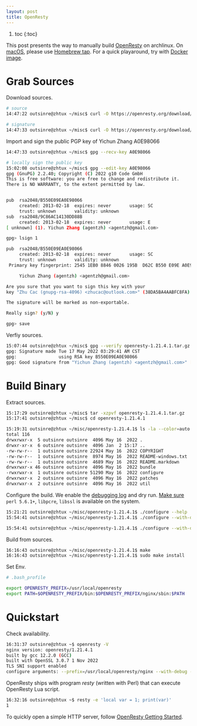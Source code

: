 ```yaml
---
layout: post
title: OpenResty
---
```


1. toc
{:toc}

This post presents the way to manually build [OpenResty](http://openresty.org) on archlinux. On [macOS](https://www.zhstar.win/2020/10/12/macos/#homebrew-tap), please use [Homebrew tap](http://openresty.org/en/installation.html#binary-packages). For a quick playaround, try with [Docker image](https://hub.docker.com/r/openresty/openresty).

# Grab Sources #

Download sources.

```bash
# source
14:47:22 outsinre@zhtux ~/misc$ curl -O https://openresty.org/download/openresty-1.21.4.1.tar.gz

# signature
14:47:33 outsinre@zhtux ~/misc$ curl -O https://openresty.org/download/openresty-1.21.4.1.tar.gz.asc
```

Import and sign the public PGP key of Yichun Zhang A0E98066

```bash
14:47:33 outsinre@zhtux ~/misc$ gpg --recv-key A0E98066

# locally sign the public key
15:02:08 outsinre@zhtux ~/misc$ gpg --edit-key A0E98066
gpg (GnuPG) 2.2.40; Copyright (C) 2022 g10 Code GmbH
This is free software: you are free to change and redistribute it.
There is NO WARRANTY, to the extent permitted by law.


pub  rsa2048/B550E09EA0E98066
     created: 2013-02-18  expires: never       usage: SC
     trust: unknown       validity: unknown
sub  rsa2048/9C86AC14130DD88B
     created: 2013-02-18  expires: never       usage: E
[ unknown] (1). Yichun Zhang (agentzh) <agentzh@gmail.com>

gpg> lsign 1

pub  rsa2048/B550E09EA0E98066
     created: 2013-02-18  expires: never       usage: SC
     trust: unknown       validity: unknown
 Primary key fingerprint: 2545 1EB0 8846 0026 195B  D62C B550 E09E A0E9 8066

     Yichun Zhang (agentzh) <agentzh@gmail.com>

Are you sure that you want to sign this key with your
key "Zhu Cac (gnupg-rsa-4096) <zhucac@outlook.com>" (38DA5BA4AABFC8FA)

The signature will be marked as non-exportable.

Really sign? (y/N) y

gpg> save
```

Verfiy sources.

```bash
15:07:44 outsinre@zhtux ~/misc$ gpg --verify openresty-1.21.4.1.tar.gz.asc openresty-1.21.4.1.tar.gz
gpg: Signature made Tue 17 May 2022 03:29:41 AM CST
gpg:                using RSA key B550E09EA0E98066
gpg: Good signature from "Yichun Zhang (agentzh) <agentzh@gmail.com>" [full]
```

# Build Binary #

Extract sources.

```bash
15:17:29 outsinre@zhtux ~/misc$ tar -xzpvf openresty-1.21.4.1.tar.gz
15:17:41 outsinre@zhtux ~/misc$ cd openresty-1.21.4.1

15:19:31 outsinre@zhtux ~/misc/openresty-1.21.4.1$ ls -la --color=auto
total 116
drwxrwxr-x  5 outsinre outsinre  4096 May 16  2022 .
drwxr-xr-x  6 outsinre outsinre  4096 Jan  2 15:17 ..
-rw-rw-r--  1 outsinre outsinre 22924 May 16  2022 COPYRIGHT
-rw-rw-r--  1 outsinre outsinre  8974 May 16  2022 README-windows.txt
-rw-rw-r--  1 outsinre outsinre  4689 May 16  2022 README.markdown
drwxrwxr-x 46 outsinre outsinre  4096 May 16  2022 bundle
-rwxrwxr-x  1 outsinre outsinre 51290 May 16  2022 configure
drwxrwxr-x  2 outsinre outsinre  4096 May 16  2022 patches
drwxrwxr-x  2 outsinre outsinre  4096 May 16  2022 util
```

Configure the build. We enable the [debugging log](http://nginx.org/en/docs/debugging_log.html) and dry run. [Make sure](http://openresty.org/en/installation.html#prerequisites) `perl 5.6.1+`, `libpcre`, `libssl` is available on the system.

```bash
15:21:21 outsinre@zhtux ~/misc/openresty-1.21.4.1$ ./configure --help
15:54:41 outsinre@zhtux ~/misc/openresty-1.21.4.1$ ./configure --with-debug --with-pcre-jit --dry-run

15:54:41 outsinre@zhtux ~/misc/openresty-1.21.4.1$ ./configure --with-debug --with-pcre-jit
```

Build from sources.

```bash
16:16:43 outsinre@zhtux ~/misc/openresty-1.21.4.1$ make
16:16:43 outsinre@zhtux ~/misc/openresty-1.21.4.1$ sudo make install
```

Set Env.

```bash
# .bash_profile

export OPENRESTY_PREFIX=/usr/local/openresty
export PATH=$OPENRESTY_PREFIX/bin:$OPENRESTY_PREFIX/nginx/sbin:$PATH
```

# Quickstart #

Check availability.

```bash
16:31:37 outsinre@zhtux ~$ openresty -V
nginx version: openresty/1.21.4.1
built by gcc 12.2.0 (GCC)
built with OpenSSL 3.0.7 1 Nov 2022
TLS SNI support enabled
configure arguments: --prefix=/usr/local/openresty/nginx --with-debug --with-cc-opt='-DNGX_LUA_USE_ASSERT -DNGX_LUA_ABORT_AT_PANIC -O2' --add-module=../ngx_devel_kit-0.3.1 --add-module=../echo-nginx-module-0.62 --add-module=../xss-nginx-module-0.06 --add-module=../ngx_coolkit-0.2 --add-module=../set-misc-nginx-module-0.33 --add-module=../form-input-nginx-module-0.12 --add-module=../encrypted-session-nginx-module-0.09 --add-module=../srcache-nginx-module-0.32 --add-module=../ngx_lua-0.10.21 --add-module=../ngx_lua_upstream-0.07 --add-module=../headers-more-nginx-module-0.33 --add-module=../array-var-nginx-module-0.05 --add-module=../memc-nginx-module-0.19 --add-module=../redis2-nginx-module-0.15 --add-module=../redis-nginx-module-0.3.9 --add-module=../rds-json-nginx-module-0.15 --add-module=../rds-csv-nginx-module-0.09 --add-module=../ngx_stream_lua-0.0.11 --with-ld-opt=-Wl,-rpath,/usr/local/openresty/luajit/lib --with-pcre-jit --with-stream --with-stream_ssl_module --with-stream_ssl_preread_module --with-http_ssl_module
```

OpenResty ships with program *resty* (written with Perl) that can execute OpenResty Lua script.

```bash
16:32:16 outsinre@zhtux ~$ resty -e 'local var = 1; print(var)'
1
```

To quickly open a simple HTTP server, follow [OpenResty Getting Started](http://openresty.org/en/getting-started.html).
